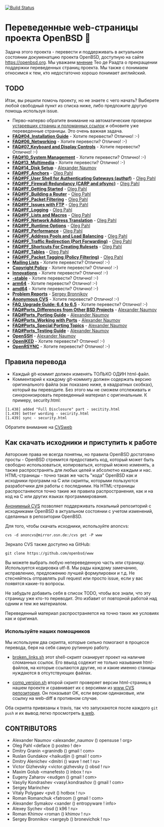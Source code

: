[![Build Status](https://travis-ci.org/openbsd-ru/openbsd-ru.github.io.svg?branch=master)](https://travis-ci.org/openbsd-ru/openbsd-ru.github.io)

# Переведенные web-страницы проекта OpenBSD :blowfish:

Задача этого проекта - перевести и поддерживать в актуальном состоянии
докуменатцию проекта OpenBSD, доступную на сайте https://openbsd.org.
Мы уважаем
[мнение](https://marc.info/?l=openbsd-cvs&m=139637003025491&w=2)
Тео де Раадта о прекращении поддержки переведенных страниц проекта.
Мы также с понимаем относимся к тем, кто недостаточно хорошо понимает
английский.


## TODO
Итак, вы решили помочь проекту, но не знаете с чего начать? Выберете
любой свободный пункт из списка ниже, либо предложите другую помощь используя
issue.

* Перво-наперво обратите внимание на автоматические проверки
[устаревших страниц и поломанных ссылок](https://travis-ci.org/openbsd-ru/openbsd-ru.github.io)
и обновите уже переведенные страницы. Это очень важная задача.
* **[FAQ#04_Installation Guide](https://www.openbsd.org/faq/faq4.html)** - Хотите перевести? Отлично! :-)
* **[FAQ#06_Networking](https://www.openbsd.org/faq/faq6.html)** - Хотите перевести? Отлично! :-)
* **[FAQ#07_Keyboard and Display Controls](https://www.openbsd.org/faq/faq7.html)** -  Хотите перевести? Отлично! :-)
* **[FAQ#10_System Management](https://www.openbsd.org/faq/faq10.html)** -  Хотите перевести? Отлично! :-)
* **[FAQ#13_Multimedia](https://www.openbsd.org/faq/faq13.html)** -  Хотите перевести? Отлично! :-)
* **[FAQ#14_Disk Setup](https://www.openbsd.org/faq/faq14.html)** - [Alexander Naumov](https://github.com/alexander-naumov)
* **[FAQ#PF_Anchors](https://www.openbsd.org/faq/pf/anchors.html)** - [Oleg Pahl](https://github.com/oleg-pahl)
* **[FAQ#PF_User Shell for Authenticating Gateways (authpf)](https://www.openbsd.org/faq/pf/authpf.html)** - [Oleg Pahl](https://github.com/oleg-pahl)
* **[FAQ#PF_Firewall Redundancy (CARP and pfsync)](https://www.openbsd.org/faq/pf/carp.html)** - [Oleg Pahl](https://github.com/oleg-pahl)
* **[FAQ#PF_Getting Started](https://www.openbsd.org/faq/pf/config.html)** - [Oleg Pahl](https://github.com/oleg-pahl)
* **[FAQ#PF_Building a Router](https://www.openbsd.org/faq/pf/example1.html)** - [Oleg Pahl](https://github.com/oleg-pahl)
* **[FAQ#PF_Packet Filtering](https://www.openbsd.org/faq/pf/filter.html)** - [Oleg Pahl](https://github.com/oleg-pahl)
* **[FAQ#PF_Issues with FTP](https://www.openbsd.org/faq/pf/ftp.html)** - [Oleg Pahl](https://github.com/oleg-pahl)
* **[FAQ#PF_Logging](https://www.openbsd.org/faq/pf/logging.html)** - [Oleg Pahl](https://github.com/oleg-pahl)
* **[FAQ#PF_Lists and Macros](https://www.openbsd.org/faq/pf/macros.html)** - [Oleg Pahl](https://github.com/oleg-pahl)
* **[FAQ#PF_Network Address Translation](https://www.openbsd.org/faq/pf/nat.html)** - [Oleg Pahl](https://github.com/oleg-pahl)
* **[FAQ#PF_Runtime Options](https://www.openbsd.org/faq/pf/options.html)** - [Oleg Pahl](https://github.com/oleg-pahl)
* **[FAQ#PF_Performance](https://www.openbsd.org/faq/pf/perf.html)** - [Oleg Pahl](https://github.com/oleg-pahl)
* **[FAQ#PF_Address Pools and Load Balancing](https://www.openbsd.org/faq/pf/pools.html)** - [Oleg Pahl](https://github.com/oleg-pahl)
* **[FAQ#PF_Traffic Redirection (Port Forwarding)](https://www.openbsd.org/faq/pf/rdr.html)** - [Oleg Pahl](https://github.com/oleg-pahl)
* **[FAQ#PF_Shortcuts For Creating Rulesets](https://www.openbsd.org/faq/pf/shortcuts.html)** - [Oleg Pahl](https://github.com/oleg-pahl)
* **[FAQ#PF_Tables](https://www.openbsd.org/faq/pf/tables.html)** - [Oleg Pahl](https://github.com/oleg-pahl)
* **[FAQ#PF_Packet Tagging (Policy Filtering)](https://www.openbsd.org/faq/pf/tagging.html)** - [Oleg Pahl](https://github.com/oleg-pahl)
* **[Mailing Lists](https://www.openbsd.org/mail.html)** -  Хотите перевести? Отлично! :-)
* **[Copyright Policy](https://www.openbsd.org/policy.html)** -  Хотите перевести? Отлично! :-)
* **[Innovations](https://www.openbsd.org/innovations.html)** -  Хотите перевести? Отлично! :-)
* **[-stable](https://www.openbsd.org/stable.html)** -  Хотите перевести? Отлично! :-)
* **[arm64](https://www.openbsd.org/arm64.html)** -  Хотите перевести? Отлично! :-)
* **[amd64](https://www.openbsd.org/amd64.html)** -  Хотите перевести? Отлично! :-)
* **[Problem Reports](https://www.openbsd.org/report.html)** - [Sergey Bronnikov](https://github.com/ligurio)
* **[Anonymous CVS](https://www.openbsd.org/anoncvs.html)** -  Хотите перевести? Отлично! :-)
* **[FAQ_Upgrade Guide: 6.4 to 6.5](https://www.openbsd.org/faq/upgrade65.html)** -  Хотите перевести? Отлично! :-)
* **[FAQ#Ports_Differences from Other BSD Projects](https://www.openbsd.org/faq/ports/differences.html)** - [Alexander Naumov](https://github.com/alexander-naumov)
* **[FAQ#Ports_Porting Guide](https://www.openbsd.org/faq/ports/guide.html)** - [Alexander Naumov](https://github.com/alexander-naumov)
* **[FAQ#Ports_Working with Ports](https://www.openbsd.org/faq/ports/ports.html)** - [Alexander Naumov](https://github.com/alexander-naumov)
* **[FAQ#Ports_Special Porting Topics](https://www.openbsd.org/faq/ports/specialtopics.html)** - [Alexander Naumov](https://github.com/alexander-naumov)
* **[FAQ#Ports_Testing Guide](https://www.openbsd.org/faq/ports/testing.html)** - [Alexander Naumov](https://github.com/alexander-naumov)
* **[OpenSSH](https://www.openssh.com/)** - [Alexander Naumov](https://github.com/alexander-naumov)
* **[OpenIKED](https://www.openiked.org/)** - Хотите перевести? Отлично! :-)
* **[OpenRSYNC](https://www.openbsd.org/openrsync/)** - Хотите перевести? Отлично! :-)

## Правила перевода

* Каждый git-коммит должен изменять ТОЛЬКО ОДИН html-файл.
* Комментарий к каждому git-коммиту должен содержать версию
оригинального файла (как показано ниже, в квадратных скобках),
который вы переводите.
Без этого мы не сможем отслеживать и синхронизировать переведенный
материал с оригинальным. К примеру, security.html:

``` 
[1.438] added "Full Disclosure" part - secitity.html
[1.439] better wording - secirity.html
[1.439] sync - security.html
``` 
Обратите внимание на [CVSweb](https://cvsweb.openbsd.org/www/)


## Как скачать исходники и приступить к работе

Авторские права не всегда понятны, но правила OpenBSD достатовно
просты - OpenBSD стремится предоставить код, который может быть
свободно использоваться, копироваться, который можно изменять,
а также распространять для любых целей и абсолютно каждым и нас.
HTML-страницы - точно такая же часть "кода" OpenBSD как и исходники
программ на C или скрипты, которыми пользуются разработчики для
работы с последними. На HTML-страницы распростаняются точно такие
же правила распространения, как и на код на C или других языках
программирования.

[Анонимный CVS](https://openbsd-ru.github.io/anoncvs.html)
позволяет поддерживать локальный репозиторий с исходниками
OpenBSD в актуальном состоянии с учетом изменений, сделанных
в репозитории OpenBSD.

Для того, чтобы скачать исходники, используйте anoncvs:
```
cvs -d anoncvs@mirror.osn.de:/cvs get -P www
```
Зеркало CVS также доступно на GitHub:
```
git clone https://github.com/openbsd/www
```
Вы можете выбрать любую непереведенную часть или страницу.
Используется кодировка utf-8. Мы рады каждому замечанию, исправлению,
предложению лучшей формулировки и т.д. Не стесняйтесь отправлять
pull request или просто issue, если у вас появятся какие-то вопросы.

Не забудьте добавить себя в список TODO, чтобы все знали, что эту
страницу уже кто-то переводит. Это избавит от повторной работой
над одним и тем же материалом.

Переведенный материал распространяется на точно таких же условиях
как и оригинал.

### Используйте наших помощников
Мы используем два скрипта, которые сильно помогают в процессе перевода,
беря на себя самую рутинную работу.

* [broken_links.sh](https://github.com/openbsd-ru/openbsd-ru.github.io/blob/master/broken_links.sh)
этот shell-скрипт сканирует проект на наличие сломанных ссылок.
Его ввыод содежит не только называния html-файлов, на которые
ссылаются другие, но и какие именно станицы нуждаются в отсутствующих
файлах.

* [comp_version.sh](https://github.com/openbsd-ru/openbsd-ru.github.io/blob/master/comp_version.sh)
второй скрипт проверяет версии html-страниц в нашем проекте и
сравнивает их с версиями из [www CVS репозитория](https://cvsweb.openbsd.org/www/).
Он показыват OK, если версии одинаковые, или ссылку на web-diff
в противном случае.

Оба скрипта привязаны к travis, так что запускаются
после каждого ```git push``` и их вывод легко просмотреть
[в web](https://travis-ci.org/openbsd-ru/openbsd-ru.github.io).

## CONTRIBUTORS
* Alexander Naumov <alexander_naumov () opensuse ! org>
* Oleg Pahl <deface () posteo ! de>
* Dmitry Granin <granindb () gmail ! com>
* Ruslan Gundakov <haikudjin () gmail ! com>
* Dmitry Alenichev <dmitri () wave ! net ! ru>
* Victor Gizhevsky <victor.gizhevsky () obsd  ! ru>
* Maxim Golub <manefesto () inbox ! ru>
* Eugeny Zaharov <eudgen () gmail ! com>
* Vasyliy Kondrashev <vasyl.kondrashov () gmail ! com>
* Sergey Marinchev
* Vitaly Polygaev <pvit () hotbox ! ru>
* Roman Romanchuk <fatroom () gmail ! com>
* Alexander Symakov <xander () entropyware ! info>
* Alexey Sychev <bsd () k96 ! ru>
* Roman Khimov <roman () khimov ! ru>
* Sergey Bronnikov <sergeyb () bronevichok ! ru>
